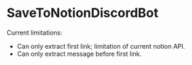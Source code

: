 # SaveToNotionDiscordBot

Current limitations:
- Can only extract first link; limitation of current notion API.
- Can only extract message before first link.